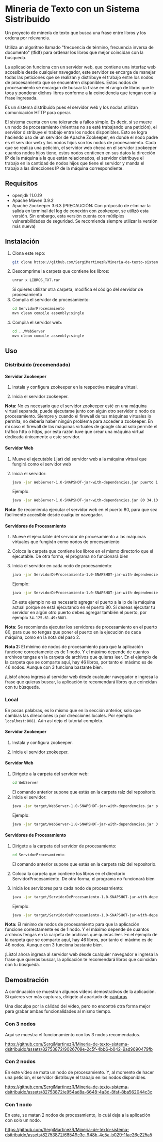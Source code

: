 # Mineria de Texto con un Sistema Sistribuido

Un proyecto de minería de texto que busca una frase entre libros y los ordena por relevancia.

Utiliza un algoritmo llamado "frecuencia de término, frecuencia inversa de documento" (tfidf) para ordenar los libros que mejor coincidan con la búsqueda.

La aplicación funciona con un servidor web, que contiene una interfaz web accesible desde cualquier navegador, este servidor se encarga de manejar todas las peticiones que se realizan y distribuye el trabajo entre los nodos de procesamiento que se encuentren disponibles. Estos nodos de procesamiento se encargan de buscar la frase en el rango de libros que le toca y ponderar dichos libros conforme a la coincidencia que tengan con la frase ingresada.

Es un sistema distribuido pues el servidor web y los nodos utilizan comunicación HTTP para operar.

El sistema cuenta con una tolerancia a fallos simple. Es decir, si se muere un nodo de procesamiento (mientras no se esté trabajando una petición), el servidor distribuye el trabajo entre los nodos disponibles. Esto se logra haciendo uso de un servidor de Apache Zookeeper, en donde el nodo padre es el servidor web y los nodos hijos son los nodos de procesamiento. Cada que se realiza una petición, el servidor web checa en el servidor zookeeper cuantos nodos hijos tiene, estos nodos contienen en sus datos la dirección IP de la máquina a la que están relacionados, el servidor distribuye el trabajo en la cantidad de nodos hijos que tiene el servidor y manda el trabajo a las direcciones IP de la máquina correspondiente.

## Requisitos

- openjdk 11.0.19
- Apache Maven 3.9.2
- Apache Zookeeper 3.6.3 (PRECAUCIÓN: Con próposito de eliminar la salida en terminal del log de conexión con zookeeper, se utilizó esta versión. Sin embargo, esta versión cuenta con mútliples vulnerabilidades de seguridad. Se recomienda siempre utilizar la versión más nueva)

## Instalación

1. Clona este repo:
   ```zsh
   git clone https://github.com/SergiMartinezR/Mineria-de-texto-sistema-dsitribuido.git
   ```
2. Descomprime la carpeta que contiene los libros:
    ```zsh
    unrar x LIBROS_TXT.rar
    ```
    Si quieres utilizar otra carpeta, modifica el código del servidor de procesamiento
3. Compila el servidor de procesamiento:
   ```zsh
   cd ServidorProcesamiento
   mvn clean compile assembly:single
   ``` 
4. Compila el servidor web:
   ```zsh
   cd ../WebServer
   mvn clean compile assembly:single
   ``` 

## Uso

### Distribuido (recomendado)

#### Servidor Zookeeper

1. Instala y configura zookeeper en la respectiva máquina virtual.

2. Inicia el servidor zookeeper.

**Nota:** No es necesario que el servidor zookeeper esté en una máquina virtual separada, puede ejecutarse junto con algún otro servidor o nodo de procesamiento. Siempre y cuando el firewall de tus máquinas virtuales lo permita, no debería haber ningún problema para acceder a zookeeper.
En mi caso el firewall de las máquinas virtuales de google cloud solo permite el tráfico http o https, por esta razón tuve que crear una máquina virtual dedicada únicamente a este servidor.

#### Servidor Web

1. Mueve el ejecutable (.jar) del servidor web a la máquina virtual que fungirá como el servidor web

2. Inicia el servidor:
    ```zsh
    java -jar WebServer-1.0-SNAPSHOT-jar-with-dependencies.jar puerto ip_zookeeper:puerto_zookeeper
    ``` 
    Ejemplo:
    ```zsh
    java -jar WebServer-1.0-SNAPSHOT-jar-with-dependencies.jar 80 34.106.144.237:80
    ``` 

**Nota:** Se recomienda ejecutar el servidor web en el puerto 80, para que sea fácilmente accesible desde cualquier navegador.

#### Servidores de Procesamiento

1. Mueve el ejecutable del servidor de procesamiento a las máquinas virtuales que fungirán como nodos de procesamiento

2. Coloca la carpeta que contiene los libros en el mismo directorio que el ejecutable. De otra forma, el programa no funcionará bien

3. Inicia el servidor en cada nodo de procesamiento:
    ```zsh
    java -jar ServidorDeProcesamiento-1.0-SNAPSHOT-jar-with-dependencies.jar puerto ip_de_esta_maquina ip_zookeeper:puerto_zookeeper
    ``` 
    Ejemplo:
    ```zsh
    java -jar ServidorDeProcesamiento-1.0-SNAPSHOT-jar-with-dependencies.jar 80 34.125.61.49 34.106.144.237:80
    ``` 
    En este ejemplo no es necesario agregar el puerto a la ip de la máquina actual porque se está ejecutando en el puerto 80. Si deseas ejecutar tu servidor en algún otro puerto debes agregar también el puerto, por ejemplo `34.125.61.49:8081`.

**Nota:** Se recomienda ejecutar los servidores de procesamiento en el puerto 80, para que no tengas que poner el puerto en la ejecución de cada máquina, como en la nota del paso 2.


**Nota 2:** El mínimo de nodos de procesamiento para que la aplicación funcione correctamente es de 1 nodo. Y el máximo depende de cuantos archivos tengas en la carpeta de archivos que quieras leer. En el ejemplo de la carpeta que se comparte aquí, hay 46 libros, por tanto el máximo es de 46 nodos. Aunque con 3 funciona bastante bien.


¡Listo! ahora ingresa al servidor web desde cualquier navegador e ingresa la frase que quieras buscar, la aplicación te recomendará libros que coincidan con tu búsqueda.

### Local

En pocas palabras, es lo mismo que en la sección anterior, solo que cambias las direcciones ip por direcciones locales. Por ejemplo: `localhost:8081`. Aún así dejo el tutorial completo.

#### Servidor Zookeeper

1. Instala y configura zookeeper.

2. Inicia el servidor zookeeper.

#### Servidor Web

1. Dirígete a la carpeta del servidor web:
    ```zsh
    cd WebServer
    ```
    El comando anterior supone que estás en la carpeta raíz del repositorio.
2. Inicia el servidor:
    ```zsh
    java -jar target/WebServer-1.0-SNAPSHOT-jar-with-dependencies.jar puerto ip_zookeeper:puerto_zookeeper
    ``` 
    Ejemplo:
    ```zsh
    java -jar target/WebServer-1.0-SNAPSHOT-jar-with-dependencies.jar 3000 localhost:2181
    ``` 

#### Servidores de Procesamiento

1. Dirígete a la carpeta del servidor de procesamiento:
    ```zsh
    cd ServidorProcesamiento
    ```
    El comando anterior supone que estás en la carpeta raíz del repositorio.

2. Coloca la carpeta que contiene los libros en el directorio ServidorProcesamiento. De otra forma, el programa no funcionará bien

3. Inicia los servidores para cada nodo de procesamiento:
    ```zsh
    java -jar target/ServidorDeProcesamiento-1.0-SNAPSHOT-jar-with-dependencies.jar puerto ip_de_esta_maquina ip_zookeeper:puerto_zookeeper
    ``` 
    Ejemplo:
    ```zsh
    java -jar target/ServidorDeProcesamiento-1.0-SNAPSHOT-jar-with-dependencies.jar 8081 localhost:8081 localhost:2181
    ``` 

**Nota:** El mínimo de nodos de procesamiento para que la aplicación funcione correctamente es de 1 nodo. Y el máximo depende de cuantos archivos tengas en la carpeta de archivos que quieras leer. En el ejemplo de la carpeta que se comparte aquí, hay 46 libros, por tanto el máximo es de 46 nodos. Aunque con 3 funciona bastante bien.


¡Listo! ahora ingresa al servidor web desde cualquier navegador e ingresa la frase que quieras buscar, la aplicación te recomendará libros que coincidan con tu búsqueda.

## Demostración

A continuación se muestran algunos vídeos demostrativos de la aplicación. Si quieres ver más capturas, dirigete al apartado de [capturas](capturas/README.md)

Una disculpa por la cálidad del vídeo, pero no encontré otra forma mejor para grabar ambas funcionalidades al mismo tiempo.

### Con 3 nodos

Aquí se muestra el funcionamiento con los 3 nodos recomendados.

https://github.com/SergiMartinezR/Mineria-de-texto-sistema-dsitribuido/assets/82753872/9026709e-2c5f-4bb6-b042-9ad9690479fb

### Con 2 nodos

En este vídeo se mata un nodo de procesamiento. Y, al momento de hacer una petición, el servidor distribuye el trabajo en los nodos disponibles.

https://github.com/SergiMartinezR/Mineria-de-texto-sistema-dsitribuido/assets/82753872/e954ad8a-6648-4a3d-8faf-8ba562044c3c

### Con 1 nodo

En este, se matan 2 nodos de procesamiento, lo cuál deja a la aplicación con solo un nodo.

https://github.com/SergiMartinezR/Mineria-de-texto-sistema-dsitribuido/assets/82753872/68549c3c-948b-4e5a-b029-1fae26e225a5
